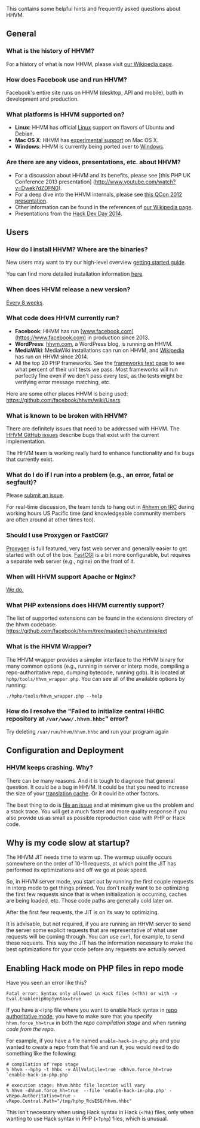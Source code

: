 This contains some helpful hints and frequently asked questions about HHVM.

## General

### What is the history of HHVM?

For a history of what is now HHVM, please visit [our Wikipedia page](http://en.wikipedia.org/wiki/HHVM).

### How does Facebook use and run HHVM?

Facebook's entire site runs on HHVM (desktop, API and mobile), both in development and production.

### What platforms is HHVM supported on?

* **Linux**: HHVM has official [Linux](../installation/linux.md) support on flavors of Ubuntu and Debian.
* **Mac OS X**: HHVM has [experimental support](../installation/mac.md) on Mac OS X.
* **Windows**: HHVM is currently being ported over to [Windows](../installation/windows.md).

### Are there are any videos, presentations, etc. about HHVM?

* For a discussion about HHVM and its benefits, please see [this PHP UK Conference 2013 presentation]
 (http://www.youtube.com/watch?v=Dwek7dZDFN0).
* For a deep dive into the HHVM internals, please see [this QCon 2012 presentation](http://www.infoq.com/presentations/PHP-HHVM-Facebook).
* Other information can be found in the references of [our Wikipedia page](http://en.wikipedia.org/wiki/HHVM).
* Presentations from the [Hack Dev Day 2014](https://www.youtube.com/playlist?list=PLb0IAmt7-GS2fdbb1vVdP8Z8zx1l2L8YS).

## Users

### How do I install HHVM? Where are the binaries?

New users may want to try our high-level overview [getting started guide](../getting-started/getting-started.md).

You can find more detailed installation information [here](../installation/introduction.md).

### When does HHVM release a new version?

[Every 8 weeks](https://github.com/facebook/hhvm/wiki/Release%20Schedule).

### What code does HHVM currently run?

* **Facebook**: HHVM has run [www.facebook.com](https://www.facebook.com) in production since 2013. 
* **WordPress**: [hhvm.com](http://hhvm.com), a WordPress blog, is running on HHVM.
* **MediaWiki**: MediaWiki installations can run on HHVM, and [Wikipedia](http://wikipedia.org) has run on HHVM since 2014.
* All the top 20 PHP frameworks. See the [frameworks test page](http://hhvm.com/frameworks/) to see what percent of their unit tests we pass. Most frameworks will run perfectly fine even if we don't pass every test, as the tests might be verifying error message matching, etc.

Here are some other places HHVM is being used: https://github.com/facebook/hhvm/wiki/Users

### What is known to be broken with HHVM?

There are definitely issues that need to be addressed with HHVM. The [HHVM GitHub issues](https://github.com/facebook/hhvm/issues?labels=&page=1&state=open) describe bugs that exist with the current implementation.

The HHVM team is working really hard to enhance functionality and fix bugs that currently exist.
 
### What do I do if I run into a problem (e.g., an error, fatal or segfault)?

Please [submit an issue](https://github.com/facebook/hhvm/wiki/How-to-Report-Issues).

For real-time discussion, the team tends to hang out in [#hhvm on IRC](http://webchat.freenode.net/?channels=hhvm) during working hours US Pacific time (and knowledgeable community members are often around at other times too).

### Should I use Proxygen or FastCGI?

[Proxygen](../basic-usage/proxygen.md) is full featured, very fast web server and generally easier to get started with out of the box. [FastCGI](../advanced-usage/fastcgi.md) is a bit more configurable, but requires a separate web server (e.g., nginx) on the front of it.

### When will HHVM support Apache or Nginx?

[We do.](../deployment/hhvm-servers#fastcgi)

### What PHP extensions does HHVM currently support?

The list of supported extensions can be found in the extensions directory of the hhvm codebase: https://github.com/facebook/hhvm/tree/master/hphp/runtime/ext
 
### What is the HHVM Wrapper?

The HHVM wrapper provides a simpler interface to the HHVM binary for many common options (e.g., running in server or interp mode, compiling a repo-authoritative repo, dumping bytecode, running gdb). It is located at `hphp/tools/hhvm_wrapper.php`. You can see all of the available options by running:

```
./hphp/tools/hhvm_wrapper.php --help
```

### How do I resolve the "Failed to initialize central HHBC repository at `/var/www/.hhvm.hhbc`" error?

Try deleting `/var/run/hhvm/hhvm.hhbc` and run your program again

## Configuration and Deployment

### HHVM keeps crashing. Why?

There can be many reasons. And it is tough to diagnose that general question. It could be a bug in HHVM. It could be that you need to increase the size of your [translation cache](../configuration/ini-settings.md#jit-translation-cache-size). Or it could be other factors.

The best thing to do is [file an issue](https://github.com/facebook/hhvm/issues) and at minimum give us the problem and a stack trace. You will get a much faster and more quality response if you also provide us as small as possible reproduction case with PHP or Hack code.

## Why is my code slow at startup?

The HHVM JIT needs time to warm up. The warmup usually occurs somewhere on the order of 10-11 requests, at which point the JIT has performed its optimizations and off we go at peak speed.

So, in HHVM server mode, you start out by running the first couple requests in interp mode to get things primed. You don't really want to be optimizing the first few requests since that is when initialization is occurring, caches are being loaded, etc. Those code paths are generally cold later on.

After the first few requests, the JIT is on its way to optimizing.

It is advisable, but not required, if you are running an HHVM server to send the server some explicit requests that are representative of what user requests will be coming through. You can use `curl`, for example, to send these requests. This way the JIT has the information necessary to make the best optimizations for your code before any requests are actually served.

## Enabling Hack mode on PHP files in repo mode

Have you seen an error like this?

```
Fatal error: Syntax only allowed in Hack files (<?hh) or with -v Eval.EnableHipHopSyntax=true
```

If you have a `<?php` file where you want to enable Hack syntax in [repo authoritative mode](/hhvm/advanced-usage/repo-authoritative), you have to make sure that you specify `hhvm.force_hh=true` in both the *repo compilation stage* and when *running code from the repo*.

For example, if you have a file named `enable-hack-in-php.php` and you wanted to create a repo from that file and run it,  you would need to do something like the following:

```
# compilation of repo stage
% hhvm --hphp -t hhbc -v AllVolatile=true -dhhvm.force_hh=true `enable-hack-in-php.php`

# execution stage; hhvm.hhbc file location will vary
% hhvm -dhhvm.force_hh=true  --file 'enable-hack-in-php.php' -vRepo.Authoritative=true -vRepo.Central.Path="/tmp/hphp_RdsESQ/hhvm.hhbc"
```

This isn't necessary when using Hack syntax in Hack (`<?hh`) files, only when wanting to use Hack syntax in PHP (`<?php`) files, which is unusual.
